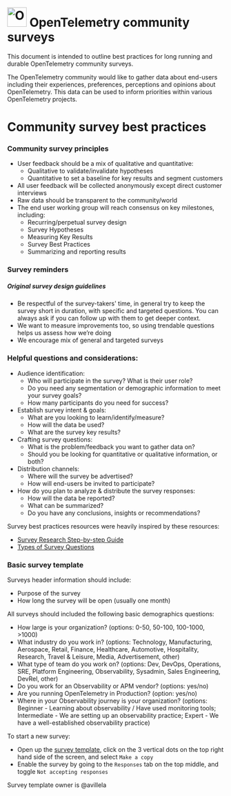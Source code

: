 # <img src="https://opentelemetry.io/img/logos/opentelemetry-logo-nav.png" alt="OpenTelemetry Icon" width="45" height=""> OpenTelemetry community surveys
This document is intended to outline best practices for long running and durable OpenTelemetry community surveys. 

The OpenTelemetry community would like to gather data about end-users including their experiences, preferences, perceptions and opinions about OpenTelemetry. This data can be used to inform priorities within various OpenTelemetry projects.

# Community survey best practices

### Community survey principles
- User feedback should be a mix of qualitative and quantitative:
  - Qualitative to validate/invalidate hypotheses
  - Quantitative to set a baseline for key results and segment customers
- All user feedback will be collected anonymously except direct customer interviews
- Raw data should be transparent to the community/world
- The end user working group will reach consensus on key milestones, including:
  - Recurring/perpetual survey design
  - Survey Hypotheses
  - Measuring Key Results
  - Survey Best Practices
  - Summarizing and reporting results

### Survey reminders
##### Original survey design guidelines
- Be respectful of the survey-takers' time, in general try to keep the survey short in duration, with specific and targeted questions. You can always ask if you can follow up with them to get deeper context.
- We want to measure improvements too, so using trendable questions helps us assess how we’re doing 
- We encourage mix of general and targeted surveys


<!--
### Survey design guidelines
- Be respectful of the survey-takers' time, in general try to keep the survey short in duration, with specific and targeted questions. You can always ask if you can follow up with them to get deeper context.
- We want to measure improvements too, so using trendable questions helps us assess how we’re doing 
- We encourage mix of general and targeted surveys

##### Guidelines from [Stripe](https://stripe.com/en-cz/guides/atlas/survey-design-principles)
1. Make answers options collectively exhaustive, 
2. Make answer options mutually exclusive
3. Use language that encourages people to be subjective
4. Limit yourself to one free response question
5. Use public facing copy standards
6. Avoid asking topics that don't immediately relate to a product
7. Respect users’ time.
8. Test the survey with fresh—and diverse—eyes.
9. Describe in detail the key concept of your question.
10. Never ask about multiple concepts in a single question.
11. It’s all relative—be precise.
12. Revise leading questions.
13. Avoid agree-disagree scales.
14. Let people disagree

##### Guidelines from [Survey Monkey](https://www.surveymonkey.com/learn/survey-best-practices/?)
1. Limit yourself to two open-ended questions
2. Ask a series of closed-ended questions, then include a single textbox question to capture any other feedback
3. Put open-ended questions on a separate page towards the end of your survey
4. Make sure that open-ended questions are optional
5. Avoid jargon, technical language, or acronyms. Especially if your audience is supposed to reflect the general population.
6. Keep your questions as short as possible. People will be less willing to read long questions and may misunderstand what you’re asking.
7. If your question has special instructions, add them (in parentheses). Here are a few examples: (select all), (select up to 3)
8. Avoid leading questions (written in a way that influences survey responses), loaded question (assumes something about the respondents that might not be true), double-barreled questions ( asks people to give only one answer to two different questions), absolutes (always, every, etc.).
9. Be careful with sensitive questions (religion or faith, ethnicity, race, gender, age, sexual orientation, and income). For example, provide ranges for salary. Explain how the data will be used and ask them closer to the end of the survey. 
10. Pair close-ended questions with open-ended questions.
11. Ideally aim for less than 10 questions.
12. Use screening questions to ensure that the survey is relevant to the respondent.
13. Only require answers to questions that are necessary to achieve the survey goals.
14. Give context – who you are, what you do, why you are surveying them, How you’re going to use their information or feedback.

##### [Harvard Law School](https://hnmcp.law.harvard.edu/wp-content/uploads/2012/02/Arevik-Avedian-Survey-Design-PowerPoint.pdf)

1. Questionnaire items should be precise
2. Avoid asking for a single answer to a question that actually has multiple parts.
3. Respondent should be able to read a question quickly, understand its intent and select or provide an answer
without difficulty. 
4. Negation in a question paves the way for easy misinterpretation.
5. Target the vocabulary of the population to be surveyed (be carful about jargon, abbreviations, biased terms).

#### [Survey Research Step-by-step Guide](https://www.scribbr.com/methodology/survey-research/)
1. Options should cover all the possibilities
2. Consider asking an open-ended follow up question for a more detailed explanation of what was asked in the closed-ended question before.
3. Language should be clear and precise. Avoid jargon or industry-specific terminology. Phrase your questions in a neutral way with a no indication for a prefered answer. 
4. Questioned should be ordered in a logical order.
5. Start with easy, non-sensitive, closed-ended questions that will encourage the respondent to continue. 
6. Related questions should be grouped together.

#### [Types of Survey Questions](https://www.smartsurvey.co.uk/survey-questions/types)
1.  Demographic questions are those that look to categorise the identity of the survey participants based on factors such as their age, gender, ethnicity, marital status, household income, employment, education level and location.
2. Dichotomous question should be used with care to avoid frustration or compromised results.
3. Hypothetical questions should be avoided, in general. If used, they should be implemented with great care. 

##### Andrej's tips based on reviewing the current surveys
1. Make sure your questions are configured correctly. 
2. Use template questions and standard scales (e.g. Likert scale)
3. Use tools to full extent
  - Provide details in the next question > There is an option for that in Google Forms
  - Make sure optional questions are not set to required
  - We should use conditional questions
4. Use rating numbers with explanations (1,2,3,4,5 > Strongly agree …. Strongly disagree)
5. Make the choices more balanced (Poor, Okay, Great, N/A
6. Long surveys (21 questions is too much)
7. Answer options shouldn't overlap (e.g. 1-100,100-200)
-->

### Helpful questions and considerations: 

- Audience identification: 
   - Who will participate in the survey? What is their user role?
  - Do you need any segmentation or demographic information to meet your survey goals?
  - How many participants do you need for success? 
- Establish survey intent & goals:
  - What are you looking to learn/identify/measure?
  - How will the data be used?
  - What are the survey key results?
- Crafting survey questions: 
  - What is the problem/feedback you want to gather data on?
  - Should you be looking for quantitative or qualitative information, or both?
- Distribution channels: 
  - Where will the survey be advertised?
  - How will end-users be invited to participate? 
- How do you plan to analyze & distribute the survey responses: 
  - How will the data be reported? 
  - What can be summarized? 
  - Do you have any conclusions, insights or recommendations?

Survey best practices resources were heavily inspired by these resources: 

- [Survey Research Step-by-step Guide](https://www.scribbr.com/methodology/survey-research/)
- [Types of Survey Questions](https://www.smartsurvey.co.uk/survey-questions/types)

### Basic survey template

Surveys header information should include:

* Purpose of the survey
* How long the survey will be open (usually one month)

All surveys should included the following basic demographics questions:

- How large is your organization? (options: 0-50, 50-100, 100-1000, >1000)
- What industry do you work in? (options: Technology, Manufacturing, Aerospace, Retail, Finance, Healthcare, Automotive, Hospitality, Research, Travel & Leisure, Media, Advertisement, other)
- What type of team do you work on? (options: Dev, DevOps, Operations, SRE, Platform Engineering, Observability, Sysadmin, Sales Engineering, DevRel, other)
- Do you work for an Observability or APM vendor? (options: yes/no)
- Are you running OpenTelemetry in Production? (option: yes/no)
- Where in your Observability journey is your organization? (options: Beginner - Learning about observability / Have used monitoring tools; Intermediate - We are setting up an observability practice; Expert - We have a well-established observability practice)

To start a new survey:
* Open up the [survey template](https://docs.google.com/forms/d/1NsOBVcajq3tm4wDrZTt-5bEG5pR3YfK2yccFGVqVzWI/edit), click on the 3 vertical dots on the top right hand side of the screen, and select `Make a copy`
* Enable the survey by going to the `Responses` tab on the top middle, and toggle `Not accepting responses`

Survey template owner is @avillela